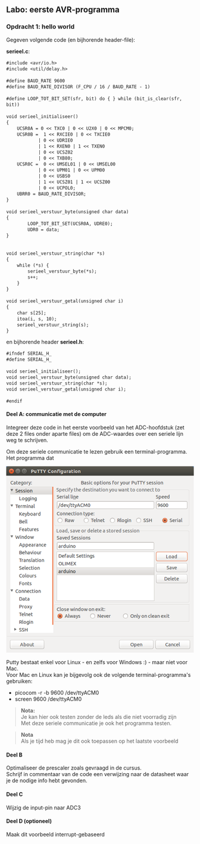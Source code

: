 ## Labo: eerste AVR-programma

### Opdracht 1: hello world

Gegeven volgende code (en bijhorende header-file):

**serieel.c**:  

```{.c}
#include <avr/io.h>
#include <util/delay.h>

#define BAUD_RATE 9600
#define BAUD_RATE_DIVISOR (F_CPU / 16 / BAUD_RATE - 1)

#define LOOP_TOT_BIT_SET(sfr, bit) do { } while (bit_is_clear(sfr, bit))

void serieel_initialiseer()
{
    UCSR0A = 0 << TXC0 | 0 << U2X0 | 0 << MPCM0;
    UCSR0B =  1 << RXCIE0 | 0 << TXCIE0
            | 0 << UDRIE0
            | 1 << RXEN0 | 1 << TXEN0
            | 0 << UCSZ02
            | 0 << TXB80;
    UCSR0C =  0 << UMSEL01 | 0 << UMSEL00
            | 0 << UPM01 | 0 << UPM00
            | 0 << USBS0
            | 1 << UCSZ01 | 1 << UCSZ00
            | 0 << UCPOL0;
    UBRR0 = BAUD_RATE_DIVISOR;
}

void serieel_verstuur_byte(unsigned char data)
{
        LOOP_TOT_BIT_SET(UCSR0A, UDRE0);
        UDR0 = data;
}


void serieel_verstuur_string(char *s)
{
    while (*s) {
        serieel_verstuur_byte(*s);
        s++;
    }
}

void serieel_verstuur_getal(unsigned char i)
{
    char s[25];
    itoa(i, s, 10);
    serieel_verstuur_string(s);
}
```

en bijhorende header **serieel.h**:  

```{.c}
#ifndef SERIAL_H_
#define SERIAL_H_

void serieel_initialiseer();
void serieel_verstuur_byte(unsigned char data);
void serieel_verstuur_string(char *s);
void serieel_verstuur_getal(unsigned char i);

#endif
```

#### Deel A: communicatie met de computer

Integreer deze code in het eerste voorbeeld van het ADC-hoofdstuk (zet deze 2 files onder aparte files) om de ADC-waardes over een
seriele lijn weg te schrijven.

Om deze seriele communicatie te lezen gebruik een terminal-programma.  
Het programma dat 

![](../../pictures/putty_configuration.png)

Putty bestaat enkel voor Linux - en zelfs voor Windows :) - maar niet voor Mac.  
Voor Mac en Linux kan je bijgevolg ook de volgende terminal-programma's gebruiken:

* picocom -r -b 9600 /dev/ttyACM0
* screen 9600 /dev/ttyACM0

> **Nota:**  
> Je kan hier ook testen zonder de leds als die niet voorradig zijn  
> Met deze seriele communicatie je ook het programma testen.

> **Nota**  
> Als je tijd heb mag je dit ook toepassen op het laatste voorbeeld 

#### Deel B

Optimaliseer de prescaler zoals gevraagd in de cursus.  
Schrijf in commentaar van de code een verwijzing naar de datasheet waar je de nodige info hebt gevonden.  

#### Deel C

Wijzig de input-pin naar ADC3

#### Deel D (optioneel)

Maak dit voorbeeld interrupt-gebaseerd
